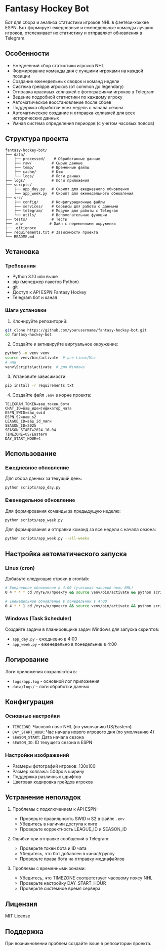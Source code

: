 # Fantasy Hockey Bot

Бот для сбора и анализа статистики игроков NHL в фэнтези-хоккее ESPN. Бот формирует ежедневные и еженедельные команды лучших игроков, отслеживает их статистику и отправляет обновления в Telegram.

## Особенности

- Ежедневный сбор статистики игроков NHL
- Формирование команды дня с лучшими игроками на каждой позиции
- Создание еженедельных сводок и команд недели
- Система грейдов игроков (от common до legendary)
- Отправка красивых коллажей с фотографиями игроков в Telegram
- Ведение подробной статистики по каждому игроку
- Автоматическое восстановление после сбоев
- Поддержка обработки всех недель с начала сезона
- Автоматическое создание и отправка коллажей для всех исторических данных
- Умная система определения периодов (с учетом часовых поясов)

## Структура проекта

```
fantasy-hockey-bot/
├── data/
│   ├── processed/    # Обработанные данные
│   ├── raw/         # Сырые данные
│   ├── temp/        # Временные файлы
│   ├── cache/       # Кэш
│   └── logs/        # Логи данных
├── logs/            # Логи приложения
├── scripts/
│   ├── app_day.py   # Скрипт для ежедневного обновления
│   └── app_week.py  # Скрипт для еженедельного обновления
├── src/
│   ├── config/      # Конфигурационные файлы
│   ├── services/    # Сервисы для работы с данными
│   ├── telegram/    # Модули для работы с Telegram
│   └── utils/       # Вспомогательные функции
├── tests/           # Тесты
├── .env            # Файл с переменными окружения
├── .gitignore
├── requirements.txt # Зависимости проекта
└── README.md
```

## Установка

### Требования

- Python 3.10 или выше
- pip (менеджер пакетов Python)
- git
- Доступ к API ESPN Fantasy Hockey
- Telegram бот и канал

### Шаги установки

1. Клонируйте репозиторий:
```bash
git clone https://github.com/yourusername/fantasy-hockey-bot.git
cd fantasy-hockey-bot
```

2. Создайте и активируйте виртуальное окружение:
```bash
python3 -m venv venv
source venv/bin/activate  # для Linux/Mac
# или
venv\Scripts\activate  # для Windows
```

3. Установите зависимости:
```bash
pip install -r requirements.txt
```

4. Создайте файл `.env` в корне проекта:
```env
TELEGRAM_TOKEN=ваш_токен_бота
CHAT_ID=ваш_идентификатор_чата
ESPN_SWID=ваш_swid
ESPN_S2=ваш_s2
LEAGUE_ID=ваш_id_лиги
SEASON_ID=2025
SEASON_START=2024-10-04
TIMEZONE=US/Eastern
DAY_START_HOUR=4
```

## Использование

### Ежедневное обновление

Для сбора данных за текущий день:
```bash
python scripts/app_day.py
```

### Еженедельное обновление

Для формирования команды за предыдущую неделю:
```bash
python scripts/app_week.py
```

Для формирования и отправки команд за все недели с начала сезона:
```bash
python scripts/app_week.py --all-weeks
```

## Настройка автоматического запуска

### Linux (cron)

Добавьте следующие строки в crontab:
```bash
# Ежедневное обновление в 4:00 (учитывая часовой пояс NHL)
0 4 * * * cd /путь/к/проекту && source venv/bin/activate && python scripts/app_day.py

# Еженедельное обновление в понедельник в 4:00
0 4 * * 1 cd /путь/к/проекту && source venv/bin/activate && python scripts/app_week.py
```

### Windows (Task Scheduler)

Создайте задачи в планировщике задач Windows для запуска скриптов:
- `app_day.py` - ежедневно в 4:00
- `app_week.py` - еженедельно в понедельник в 4:00

## Логирование

Логи приложения сохраняются в:
- `logs/app.log` - основной лог приложения
- `data/logs/` - логи обработки данных

## Конфигурация

### Основные настройки

- `TIMEZONE`: Часовой пояс NHL (по умолчанию US/Eastern)
- `DAY_START_HOUR`: Час начала нового игрового дня (по умолчанию 4)
- `SEASON_START`: Дата начала сезона
- `SEASON_ID`: ID текущего сезона в ESPN

### Настройки изображений

- Размеры фотографий игроков: 130x100
- Размер коллажа: 500px в ширину
- Поддержка различных шрифтов
- Цветовая кодировка грейдов игроков

## Устранение неполадок

1. Проблемы с подключением к API ESPN:
   - Проверьте правильность SWID и S2 в файле `.env`
   - Убедитесь в наличии доступа к лиге
   - Проверьте корректность LEAGUE_ID и SEASON_ID

2. Ошибки при отправке сообщений в Telegram:
   - Проверьте токен бота и ID чата
   - Убедитесь, что бот добавлен в канал/группу
   - Проверьте права бота на отправку медиафайлов

3. Проблемы с временными зонами:
   - Убедитесь, что TIMEZONE соответствует часовому поясу NHL
   - Проверьте настройку DAY_START_HOUR
   - Проверьте системное время сервера

## Лицензия

MIT License

## Поддержка

При возникновении проблем создайте issue в репозитории проекта.
